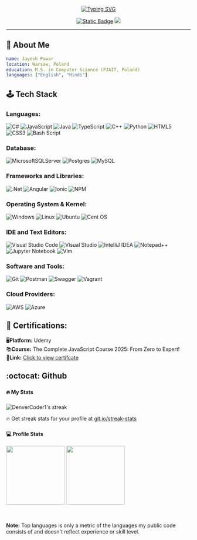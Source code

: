 <!-- 
link: https://readme-typing-svg.demolab.com/demo/?color=EE0000&center=true&vCenter=true&lines=Full+Stack+Software+Developer;2%2B+years+of+experience;Always+learning+new+skills
github: https://github.com/DenverCoder1/readme-typing-svg?tab=readme-ov-file
-->
<p align="center">
  <!-- Typing SVG by DenverCoder1 - https://github.com/DenverCoder1/readme-typing-svg -->
  <a href="https://git.io/typing-svg"><img src="https://readme-typing-svg.demolab.com?font=Fira+Code&pause=1000&color=ffa500&center=true&vCenter=true&width=435&lines=Full+Stack+Software+Developer;2%2B+years+of+experience;Always+learning+new+skills" alt="Typing SVG" /></a>
</p>

<p align="center">
  <!-- 
  link: https://shields.io/badges
  -->  
  <a href=""><img alt="Static Badge" src="https://img.shields.io/badge/LinkedIn-Jayesh%20Pawar-c6e2ff"></a> 
  <a href="mailto:pawar.jayesh.n@gmail.com"><img src="https://img.shields.io/badge/Email-pawar.jayesh.n%40gmail.com-c6e2ff"></a>

  <!-- Followers Git and Profile View
  ![GitHub followers](https://img.shields.io/github/followers/pawar-jayesh?label=Follow&style=social)
  ![Profile Views](https://komarev.com/ghpvc/?username=pawar-jayesh&label=Profile%20views&color=blue&style=flat)
  -->
</p>

----

## 📑 About Me
```yaml
name: Jayesh Pawar
location: Warsaw, Poland
education: M.S. in Computer Science (PJAIT, Poland)
languages: ["English", "Hindi"]
````

<!-- 
link: https://github.com/Ileriayo/markdown-badges
-->

## 🕹 Tech Stack

<h3 align="left">Languages:</h3>

![C#](https://img.shields.io/badge/c%23-%23239120.svg?style=for-the-badge&logo=csharp&logoColor=white)
![JavaScript](https://img.shields.io/badge/javascript-%23323330.svg?style=for-the-badge&logo=javascript&logoColor=%23F7DF1E)
![Java](https://img.shields.io/badge/java-%23ED8B00.svg?style=for-the-badge&logo=openjdk&logoColor=white)
![TypeScript](https://img.shields.io/badge/typescript-%23007ACC.svg?style=for-the-badge&logo=typescript&logoColor=white)
![C++](https://img.shields.io/badge/c++-%2300599C.svg?style=for-the-badge&logo=c%2B%2B&logoColor=white)
![Python](https://img.shields.io/badge/python-3670A0?style=for-the-badge&logo=python&logoColor=ffdd54)
![HTML5](https://img.shields.io/badge/html5-%23E34F26.svg?style=for-the-badge&logo=html5&logoColor=white)
![CSS3](https://img.shields.io/badge/css3-%231572B6.svg?style=for-the-badge&logo=css3&logoColor=white)
![Bash Script](https://img.shields.io/badge/bash_script-%23121011.svg?style=for-the-badge&logo=gnu-bash&logoColor=white)

<h3 align="left">Database:</h3>

![MicrosoftSQLServer](https://img.shields.io/badge/Microsoft%20SQL%20Server-CC2927?style=for-the-badge&logo=microsoft%20sql%20server&logoColor=white)
![Postgres](https://img.shields.io/badge/postgres-%23316192.svg?style=for-the-badge&logo=postgresql&logoColor=white)
![MySQL](https://img.shields.io/badge/mysql-4479A1.svg?style=for-the-badge&logo=mysql&logoColor=white)

<h3 align="left">Frameworks and Libraries:</h3>

![.Net](https://img.shields.io/badge/.NET-5C2D91?style=for-the-badge&logo=.net&logoColor=white)
![Angular](https://img.shields.io/badge/angular-%23DD0031.svg?style=for-the-badge&logo=angular&logoColor=white)
![Ionic](https://img.shields.io/badge/Ionic-%233880FF.svg?style=for-the-badge&logo=Ionic&logoColor=white)
![NPM](https://img.shields.io/badge/NPM-%23CB3837.svg?style=for-the-badge&logo=npm&logoColor=white)

<h3 align="left">Operating System & Kernel:</h3>

![Windows](https://img.shields.io/badge/Windows-0078D6?style=for-the-badge&logo=windows&logoColor=white)
![Linux](https://img.shields.io/badge/Linux-FCC624?style=for-the-badge&logo=linux&logoColor=black)
![Ubuntu](https://img.shields.io/badge/Ubuntu-E95420?style=for-the-badge&logo=ubuntu&logoColor=white)
![Cent OS](https://img.shields.io/badge/cent%20os-002260?style=for-the-badge&logo=centos&logoColor=F0F0F0)

<h3 align="left">IDE and Text Editors:</h3>

![Visual Studio Code](https://img.shields.io/badge/Visual%20Studio%20Code-0078d7.svg?style=for-the-badge&logo=visual-studio-code&logoColor=white)
![Visual Studio](https://img.shields.io/badge/Visual%20Studio-5C2D91.svg?style=for-the-badge&logo=visual-studio&logoColor=white)
![IntelliJ IDEA](https://img.shields.io/badge/IntelliJIDEA-000000.svg?style=for-the-badge&logo=intellij-idea&logoColor=white)
![Notepad++](https://img.shields.io/badge/Notepad++-90E59A.svg?style=for-the-badge&logo=notepad%2b%2b&logoColor=black)
![Jupyter Notebook](https://img.shields.io/badge/jupyter-%23FA0F00.svg?style=for-the-badge&logo=jupyter&logoColor=white)
![Vim](https://img.shields.io/badge/VIM-%2311AB00.svg?style=for-the-badge&logo=vim&logoColor=white)

<h3 align="left">Software and Tools:</h3>

![Git](https://img.shields.io/badge/git-%23F05033.svg?style=for-the-badge&logo=git&logoColor=white)
![Postman](https://img.shields.io/badge/Postman-FF6C37?style=for-the-badge&logo=postman&logoColor=white)
![Swagger](https://img.shields.io/badge/-Swagger-%23Clojure?style=for-the-badge&logo=swagger&logoColor=white)
![Vagrant](https://img.shields.io/badge/vagrant-%231563FF.svg?style=for-the-badge&logo=vagrant&logoColor=white)

<h3 align="left">Cloud Providers:</h3>

![AWS](https://img.shields.io/badge/AWS-%23FF9900.svg?style=for-the-badge&logo=amazon-aws&logoColor=white)
![Azure](https://img.shields.io/badge/azure-%230072C6.svg?style=for-the-badge&logo=microsoftazure&logoColor=white)


## 🎯 Certifications:

🖥**Platform:** Udemy  <br>
📚**Course:** The Complete JavaScript Course 2025: From Zero to Expert!  <br>
🔗**Link:** <a href="https://www.udemy.com/certificate/UC-179e40cc-fb23-48eb-8511-6756b1419796/">Click to view certifcate </a>


## :octocat: Github 
<!--  Stats:
<p><img align="left" src="https://github-readme-stats.vercel.app/api/top-langs?username=pawar-jayesh&show_icons=true&locale=en&layout=compact" alt="pawar-jayesh" /></p>

<p>&nbsp;<img align="center" src="https://github-readme-stats.vercel.app/api?username=pawar-jayesh&show_icons=true&locale=en" alt="pawar-jayesh" /></p>
-->


###

<h4 align="left">🔥   My Stats </h4>

###

<!-- Error
<div align="left">
<img src="https://streak-stats.demolab.com?user=pawar-jayesh&locale=en&mode=daily&theme=dark&hide_border=false&border_radius=5&order=3" height="220" alt="Error Loading Streak graph"  />
</div>
-->

<!-- GitHub Readme Streak Stats - https://github.com/DenverCoder1/github-readme-streak-stats -->
  <p>
      <!-- Use https://streak-stats.demolab.com or self-host with your own Vercel app - visit https://git.io/streak-stats for instructions -->
      <img title="🔥 Get streak stats for your profile at git.io/streak-stats" alt="DenverCoder1's streak" src="https://github-readme-streak-stats-eight.vercel.app/?user=pawar-jayesh&theme=monokai-metallian&hide_border=true&short_numbers=true"/>
    <p>🔥 Get streak stats for your profile at <a href="https://git.io/streak-stats">git.io/streak-stats</a></p>
  </p>

###

<h4>💻 Profile Stats</h4>

<!-- https://github.com/anuraghazra/github-readme-stats -->
<p align="left">
  <img src="https://github-readme-stats.vercel.app/api?username=pawar-jayesh&show_icons=true&theme=radical" height="160"/>
  <img src="https://github-readme-stats.vercel.app/api/top-langs/?username=pawar-jayesh&layout=compact&theme=radical" height="160"/>
</p>

<br/>

<b>Note:</b> Top languages is only a metric of the languages my public code consists of and doesn't reflect experience or skill level.

###

<!-- Profile Views
<p align="left"> 
  <img src="https://komarev.com/ghpvc/?username=pawar-jayesh&label=Profile%20views&color=0e75b6&style=flat" alt="pawar-jayesh" />
</p>
-->
